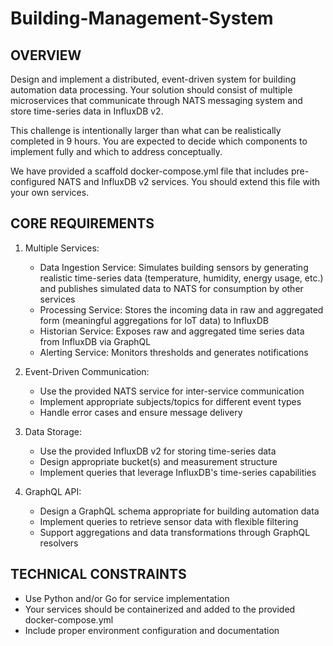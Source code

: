 # Building-Management-System

## OVERVIEW

Design and implement a distributed, event-driven system for building automation data processing. Your solution should consist of multiple microservices that communicate through NATS messaging system and store time-series data in InfluxDB v2.

This challenge is intentionally larger than what can be realistically completed in 9 hours. You are expected to decide which components to implement fully and which to address conceptually.

We have provided a scaffold docker-compose.yml file that includes pre-configured NATS and InfluxDB v2 services. You should extend this file with your own services.

## CORE REQUIREMENTS

1. Multiple Services:
   - Data Ingestion Service: Simulates building sensors by generating realistic time-series data (temperature, humidity, energy usage, etc.) and publishes simulated data to NATS for consumption by other services
   - Processing Service: Stores the incoming data in raw and aggregated form (meaningful aggregations for IoT data) to InfluxDB
   - Historian Service: Exposes raw and aggregated time series data from InfluxDB via GraphQL
   - Alerting Service: Monitors thresholds and generates notifications

2. Event-Driven Communication:
   - Use the provided NATS service for inter-service communication
   - Implement appropriate subjects/topics for different event types
   - Handle error cases and ensure message delivery

3. Data Storage:
   - Use the provided InfluxDB v2 for storing time-series data
   - Design appropriate bucket(s) and measurement structure
   - Implement queries that leverage InfluxDB's time-series capabilities

4. GraphQL API:
   - Design a GraphQL schema appropriate for building automation data
   - Implement queries to retrieve sensor data with flexible filtering
   - Support aggregations and data transformations through GraphQL resolvers

## TECHNICAL CONSTRAINTS

- Use Python and/or Go for service implementation
- Your services should be containerized and added to the provided docker-compose.yml
- Include proper environment configuration and documentation

